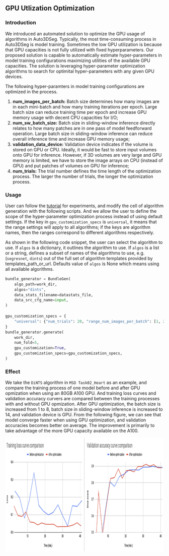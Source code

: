 ## GPU Utlization Optimization

### Introduction

We introduced an automated solution to optimize the GPU usage of algorithms in Auto3DSeg.
Typically, the most time-consuming process in Auto3DSeg is model training.
Sometimes the low GPU utilization is because that GPU capacities is not fully utilized with fixed hyperparameters.
Our proposed solution is capable to automatically estimate hyper-parameters in model training configurations maximizing utilities of the available GPU capacities.
The solution is leveraging hyper-parameter optimization algorithms to search for optimital hyper-parameters with any given GPU devices.

The following hyper-paramters in model training configurations are optimized in the process.

1. **num_images_per_batch:** Batch size determines how many images are in each mini-batch and how many training iterations per epoch. Large batch size can reduce training time per epoch and increase GPU memory usage with decent CPU capacities for I/O;
2. **num_sw_batch_size:** Batch size in sliding-window inference directly relates to how many patches are in one pass of model feedforward operation. Large batch size in sliding-window inference can reduce overall inference time and increase GPU memory usage;
3. **validation_data_device:** Validation device indicates if the volume is stored on GPU or CPU. Ideally, it would be fast to store input volumes onto GPU for inference. However, if 3D volumes are very large and GPU memory is limited, we have to store the image arrays on CPU (instead of GPU) and put patches of volumes on GPU for inference;
4. **num_trials:** The trial number defines the time length of the optimization process. The larger the number of trials, the longer the optimization process.

### Usage

User can follow the [tutorial](../notebooks/auto3dseg_autorunner_ref_api.ipynb) for experiments, and modify the cell of algorithm generation with the following scripts.
And we allow the user to define the scope of the hyper-parameter optimization process instead of using default settings.
If the key in `gpu_customization_specs` is `universal`, it means that the range settings will apply to all algorithms; if the keys are algorithm names, then the ranges correspond to different algorithms respectively.

As shown in the following code snippet, the user can select the algorithm to use.
If `algos` is a dictionary, it outlines the algorithm to use. 
If `algos` is a list or a string, defines a subset of names of the algorithms to use, e.g. (`segresnet`, `dints`) out of the full set of algorithm templates provided by templates_path_or_url. Defaults value of `algos` is None which means using all available algorithms.

```python
bundle_generator = BundleGen(
    algo_path=work_dir,
    algos="dints",
    data_stats_filename=datastats_file,
    data_src_cfg_name=input,
)

gpu_customization_specs = {
    "universal": {"num_trials": 20, "range_num_images_per_batch": [1, 20], "range_num_sw_batch_size": [1, 40]}
}
bundle_generator.generate(
    work_dir,
    num_fold=5,
    gpu_customization=True,
    gpu_customization_specs=gpu_customization_specs,
)
```

### Effect

We take the `DiNTS` algorithm in `MSD Task02_Heart` as an example, and compare the training process of one model before and after GPU opmization when using an 80GB A100 GPU.
And training loss curves and validation accuracy curvers are compared between the training processes with and without GPU opmization.
After GPU optimization, the batch size is increased from 1 to 8, batch size in sliding-window inference is increased to 14, and validation device is GPU.
From the following figure, we can see that model converge faster when using GPU optimization, and validation accuracies becomes better on average.
The improvement is primarily to take advantage of the more GPU capacity available on the A100.

<div align="center"> <img src="../figures/gpu_opt.png" height="360"/> </div>
